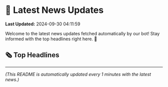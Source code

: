 # 📰 Latest News Updates
**Last Updated:** 2024-09-30 04:11:59

Welcome to the latest news updates fetched automatically by our bot! Stay informed with the top headlines right here. 🚀

## 🗞️ Top Headlines

---
*(This README is automatically updated every 1 minutes with the latest news.)*

